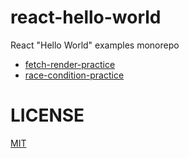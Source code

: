 # react-hello-world

React "Hello World" examples monorepo

- [fetch-render-practice](https://github.com/JHSeo-git/react-hello-world/tree/main/apps/ex-fetch-render)
- [race-condition-practice](https://github.com/JHSeo-git/react-hello-world/tree/main/apps/ex-suspense-render)

# LICENSE

[MIT](./LICENSE)
